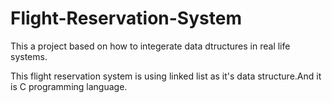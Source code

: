 # Flight-Reservation-System

This a project based on how to integerate data dtructures in real life systems.

This flight reservation system is using linked list as it's data structure.And it is C programming language.
